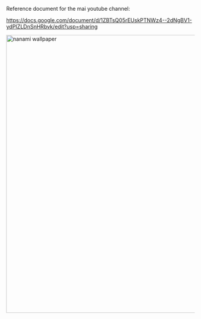 Reference document for the mai youtube channel:

https://docs.google.com/document/d/1ZBTsQ05rEUskPTNWz4--2dNgBV1-ydPIZLDnSnHRbvk/edit?usp=sharing

<img width="1319" height="743" alt="nanami wallpaper" src="https://github.com/user-attachments/assets/f90a6c8b-621d-40bc-bb21-a12770b902fb" />
